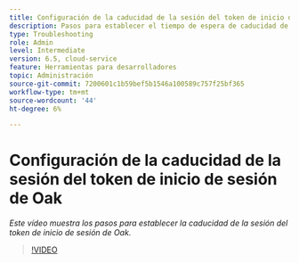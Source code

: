 ```yaml
---
title: Configuración de la caducidad de la sesión del token de inicio de sesión de Oak
description: Pasos para establecer el tiempo de espera de caducidad de la sesión del token de origen de oak
type: Troubleshooting
role: Admin
level: Intermediate
version: 6.5, cloud-service
feature: Herramientas para desarrolladores
topic: Administración
source-git-commit: 7200601c1b59bef5b1546a100589c757f25bf365
workflow-type: tm+mt
source-wordcount: '44'
ht-degree: 6%

---
```


# Configuración de la caducidad de la sesión del token de inicio de sesión de Oak

*Este vídeo muestra los pasos para establecer la caducidad de la sesión del token de inicio de sesión de Oak.*

>[!VIDEO](https://video.tv.adobe.com/v/335468?quality=9&learn=on)
